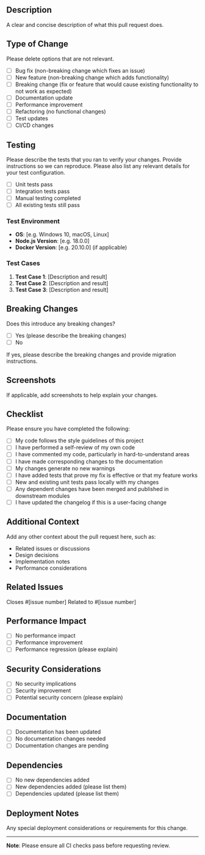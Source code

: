 ## Description
A clear and concise description of what this pull request does.

## Type of Change
Please delete options that are not relevant.

- [ ] Bug fix (non-breaking change which fixes an issue)
- [ ] New feature (non-breaking change which adds functionality)
- [ ] Breaking change (fix or feature that would cause existing functionality to not work as expected)
- [ ] Documentation update
- [ ] Performance improvement
- [ ] Refactoring (no functional changes)
- [ ] Test updates
- [ ] CI/CD changes

## Testing
Please describe the tests that you ran to verify your changes. Provide instructions so we can reproduce. Please also list any relevant details for your test configuration.

- [ ] Unit tests pass
- [ ] Integration tests pass
- [ ] Manual testing completed
- [ ] All existing tests still pass

### Test Environment
- **OS**: [e.g. Windows 10, macOS, Linux]
- **Node.js Version**: [e.g. 18.0.0]
- **Docker Version**: [e.g. 20.10.0] (if applicable)

### Test Cases
1. **Test Case 1**: [Description and result]
2. **Test Case 2**: [Description and result]
3. **Test Case 3**: [Description and result]

## Breaking Changes
Does this introduce any breaking changes?

- [ ] Yes (please describe the breaking changes)
- [ ] No

If yes, please describe the breaking changes and provide migration instructions.

## Screenshots
If applicable, add screenshots to help explain your changes.

## Checklist
Please ensure you have completed the following:

- [ ] My code follows the style guidelines of this project
- [ ] I have performed a self-review of my own code
- [ ] I have commented my code, particularly in hard-to-understand areas
- [ ] I have made corresponding changes to the documentation
- [ ] My changes generate no new warnings
- [ ] I have added tests that prove my fix is effective or that my feature works
- [ ] New and existing unit tests pass locally with my changes
- [ ] Any dependent changes have been merged and published in downstream modules
- [ ] I have updated the changelog if this is a user-facing change

## Additional Context
Add any other context about the pull request here, such as:
- Related issues or discussions
- Design decisions
- Implementation notes
- Performance considerations

## Related Issues
Closes #[issue number]
Related to #[issue number]

## Performance Impact
- [ ] No performance impact
- [ ] Performance improvement
- [ ] Performance regression (please explain)

## Security Considerations
- [ ] No security implications
- [ ] Security improvement
- [ ] Potential security concern (please explain)

## Documentation
- [ ] Documentation has been updated
- [ ] No documentation changes needed
- [ ] Documentation changes are pending

## Dependencies
- [ ] No new dependencies added
- [ ] New dependencies added (please list them)
- [ ] Dependencies updated (please list them)

## Deployment Notes
Any special deployment considerations or requirements for this change.

---

**Note**: Please ensure all CI checks pass before requesting review. 